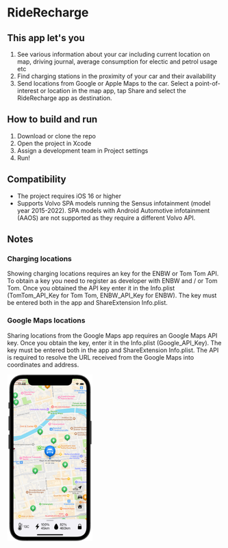 # RideRecharge

## This app let's you
1) See various information about your car including current location on map, driving journal, average consumption for electic and petrol usage etc
2) Find charging stations in the proximity of your car and their availability
3) Send locations from Google or Apple Maps to the car. Select a point-of-interest or location in the map app, tap Share and select the RideRecharge app as destination.

## How to build and run
1) Download or clone the repo
2) Open the project in Xcode
3) Assign a development team in Project settings
4) Run!

## Compatibility
* The project requires iOS 16 or higher
* Supports Volvo SPA models running the Sensus infotainment (model year 2015-2022). SPA models with Android Automotive infotainment (AAOS) are not supported as they require a different Volvo API.

## Notes
### Charging locations
Showing charging locations requires an key for the ENBW or Tom Tom API. To obtain a key you need to register as developer with ENBW and / or Tom Tom. Once you obtained the API key enter it in the Info.plist (TomTom_API_Key for Tom Tom, ENBW_API_Key for ENBW). The key must be entered both in the app and ShareExtension Info.plist. 
### Google Maps locations
Sharing locations from the Google Maps app requires an Google Maps API key. Once you obtain the key, enter it in the Info.plist (Google_API_Key). The key must be entered both in the app and ShareExtension Info.plist. The API is required to resolve the URL received from the Google Maps into coordinates and address.

<img src="screenshot.jpg" width="200">

